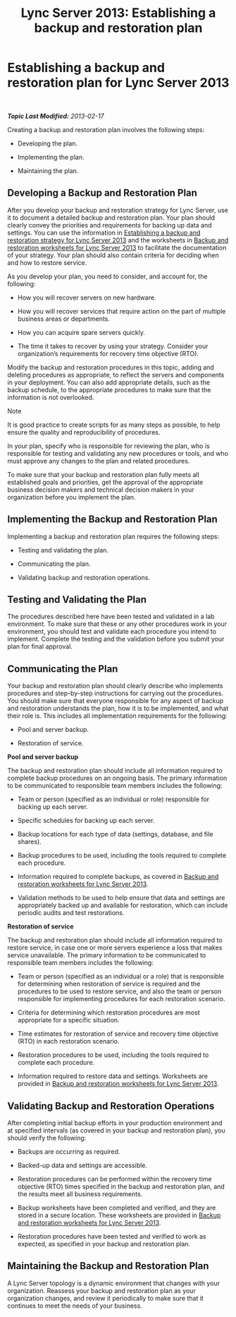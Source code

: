 ﻿---
title: 'Lync Server 2013: Establishing a backup and restoration plan'
TOCTitle: Establishing a backup and restoration plan
ms:assetid: 9f562ef1-3804-41e2-b3e4-d45b2e8c63c9
ms:mtpsurl: https://technet.microsoft.com/en-us/library/Hh202183(v=OCS.15)
ms:contentKeyID: 51541499
ms.date: 07/23/2014
mtps_version: v=OCS.15
---

<div data-xmlns="http://www.w3.org/1999/xhtml">

<div class="topic" data-xmlns="http://www.w3.org/1999/xhtml" data-msxsl="urn:schemas-microsoft-com:xslt" data-cs="http://msdn.microsoft.com/en-us/">

<div data-asp="http://msdn2.microsoft.com/asp">

# Establishing a backup and restoration plan for Lync Server 2013

</div>

<div id="mainSection">

<div id="mainBody">

<span> </span>

_**Topic Last Modified:** 2013-02-17_

Creating a backup and restoration plan involves the following steps:

  - Developing the plan.

  - Implementing the plan.

  - Maintaining the plan.

<div>

## Developing a Backup and Restoration Plan

After you develop your backup and restoration strategy for Lync Server, use it to document a detailed backup and restoration plan. Your plan should clearly convey the priorities and requirements for backing up data and settings. You can use the information in [Establishing a backup and restoration strategy for Lync Server 2013](lync-server-2013-establishing-a-backup-and-restoration-strategy.md) and the worksheets in [Backup and restoration worksheets for Lync Server 2013](lync-server-2013-backup-and-restoration-worksheets.md) to facilitate the documentation of your strategy. Your plan should also contain criteria for deciding when and how to restore service.

As you develop your plan, you need to consider, and account for, the following:

  - How you will recover servers on new hardware.

  - How you will recover services that require action on the part of multiple business areas or departments.

  - How you can acquire spare servers quickly.

  - The time it takes to recover by using your strategy. Consider your organization’s requirements for recovery time objective (RTO).

Modify the backup and restoration procedures in this topic, adding and deleting procedures as appropriate, to reflect the servers and components in your deployment. You can also add appropriate details, such as the backup schedule, to the appropriate procedures to make sure that the information is not overlooked.

<div>


> [!NOTE]
> It is good practice to create scripts for as many steps as possible, to help ensure the quality and reproducibility of procedures.



</div>

In your plan, specify who is responsible for reviewing the plan, who is responsible for testing and validating any new procedures or tools, and who must approve any changes to the plan and related procedures.

To make sure that your backup and restoration plan fully meets all established goals and priorities, get the approval of the appropriate business decision makers and technical decision makers in your organization before you implement the plan.

</div>

<div>

## Implementing the Backup and Restoration Plan

Implementing a backup and restoration plan requires the following steps:

  - Testing and validating the plan.

  - Communicating the plan.

  - Validating backup and restoration operations.

<div>

## Testing and Validating the Plan

The procedures described here have been tested and validated in a lab environment. To make sure that these or any other procedures work in your environment, you should test and validate each procedure you intend to implement. Complete the testing and the validation before you submit your plan for final approval.

</div>

<div>

## Communicating the Plan

Your backup and restoration plan should clearly describe who implements procedures and step-by-step instructions for carrying out the procedures. You should make sure that everyone responsible for any aspect of backup and restoration understands the plan, how it is to be implemented, and what their role is. This includes all implementation requirements for the following:

  - Pool and server backup.

  - Restoration of service.

**Pool and server backup**

The backup and restoration plan should include all information required to complete backup procedures on an ongoing basis. The primary information to be communicated to responsible team members includes the following:

  - Team or person (specified as an individual or role) responsible for backing up each server.

  - Specific schedules for backing up each server.

  - Backup locations for each type of data (settings, database, and file shares).

  - Backup procedures to be used, including the tools required to complete each procedure.

  - Information required to complete backups, as covered in [Backup and restoration worksheets for Lync Server 2013](lync-server-2013-backup-and-restoration-worksheets.md).

  - Validation methods to be used to help ensure that data and settings are appropriately backed up and available for restoration, which can include periodic audits and test restorations.

**Restoration of service**

The backup and restoration plan should include all information required to restore service, in case one or more servers experience a loss that makes service unavailable. The primary information to be communicated to responsible team members includes the following:

  - Team or person (specified as an individual or a role) that is responsible for determining when restoration of service is required and the procedures to be used to restore service, and also the team or person responsible for implementing procedures for each restoration scenario.

  - Criteria for determining which restoration procedures are most appropriate for a specific situation.

  - Time estimates for restoration of service and recovery time objective (RTO) in each restoration scenario.

  - Restoration procedures to be used, including the tools required to complete each procedure.

  - Information required to restore data and settings. Worksheets are provided in [Backup and restoration worksheets for Lync Server 2013](lync-server-2013-backup-and-restoration-worksheets.md).

</div>

<div>

## Validating Backup and Restoration Operations

After completing initial backup efforts in your production environment and at specified intervals (as covered in your backup and restoration plan), you should verify the following:

  - Backups are occurring as required.

  - Backed-up data and settings are accessible.

  - Restoration procedures can be performed within the recovery time objective (RTO) times specified in the backup and restoration plan, and the results meet all business requirements.

  - Backup worksheets have been completed and verified, and they are stored in a secure location. These worksheets are provided in [Backup and restoration worksheets for Lync Server 2013](lync-server-2013-backup-and-restoration-worksheets.md).

  - Restoration procedures have been tested and verified to work as expected, as specified in your backup and restoration plan.

</div>

</div>

<div>

## Maintaining the Backup and Restoration Plan

A Lync Server topology is a dynamic environment that changes with your organization. Reassess your backup and restoration plan as your organization changes, and review it periodically to make sure that it continues to meet the needs of your business.

</div>

</div>

<span> </span>

</div>

</div>

</div>

